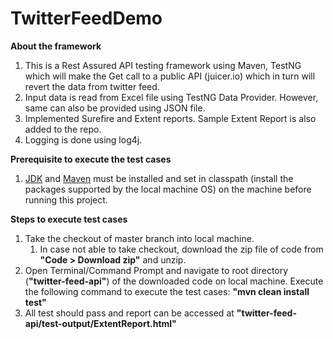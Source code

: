 # TwitterFeedDemo

**About the framework**
1. This is a Rest Assured API testing framework using Maven, TestNG which will make the Get call to a public API (juicer.io) which in turn will revert the data from twitter feed.
2. Input data is read from Excel file using TestNG Data Provider. However, same can also be provided using JSON file.
3. Implemented Surefire and Extent reports. Sample Extent Report is also added to the repo. 
4. Logging is done using log4j.

**Prerequisite to execute the test cases**
1. [JDK](https://www.oracle.com/in/java/technologies/javase/javase-jdk8-downloads.html#license-lightbox) and [Maven](https://mkyong.com/maven/how-to-install-maven-in-windows/) must be installed and set in classpath (install the packages supported by the local machine OS) on the machine before running this project.

**Steps to execute test cases**
1. Take the checkout of master branch into local machine.
   1. In case not able to take checkout, download the zip file of code from **"Code > Download zip"** and unzip.
2. Open Terminal/Command Prompt and navigate to root directory (**"twitter-feed-api"**) of the downloaded code on local machine. Execute the following command to execute the test cases: **"mvn clean install test"**
3. All test should pass and report can be accessed at **"twitter-feed-api/test-output/ExtentReport.html"**
